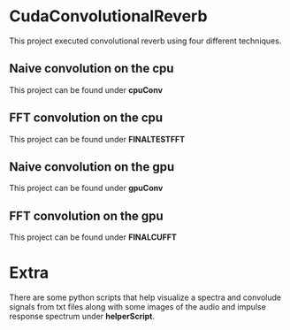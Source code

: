 # CudaConvolutionalReverb

This project executed convolutional reverb using four different techniques.

## Naive convolution on the cpu
This project can be found under **cpuConv**

## FFT convolution on the cpu
This project can be found under **FINALTESTFFT**

## Naive convolution on the gpu
This project can be found under **gpuConv**

## FFT convolution on the gpu
This project can be found under **FINALCUFFT**

# Extra
There are some python scripts that help visualize a spectra and convolude signals from txt files along with some images of the audio and impulse response spectrum under **helperScript**.
